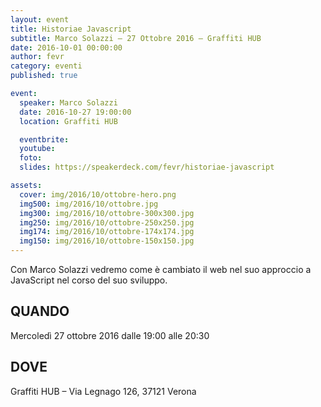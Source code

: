 ```yaml
---
layout: event
title: Historiae Javascript
subtitle: Marco Solazzi – 27 Ottobre 2016 – Graffiti HUB
date: 2016-10-01 00:00:00
author: fevr
category: eventi
published: true

event:
  speaker: Marco Solazzi
  date: 2016-10-27 19:00:00
  location: Graffiti HUB

  eventbrite:
  youtube: 
  foto:
  slides: https://speakerdeck.com/fevr/historiae-javascript

assets:
  cover: img/2016/10/ottobre-hero.png
  img500: img/2016/10/ottobre.jpg
  img300: img/2016/10/ottobre-300x300.jpg
  img250: img/2016/10/ottobre-250x250.jpg
  img174: img/2016/10/ottobre-174x174.jpg
  img150: img/2016/10/ottobre-150x150.jpg
---
```


Con Marco Solazzi vedremo come è cambiato il web nel suo approccio a JavaScript nel corso del suo sviluppo.

## QUANDO
Mercoledì 27 ottobre 2016 dalle 19:00 alle 20:30

## DOVE
Graffiti HUB – Via Legnago 126, 37121 Verona